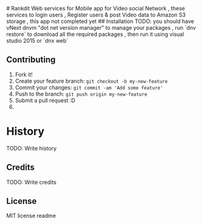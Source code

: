  


<snippet>
  <content> 
#  Rankdit
Web services for Mobile app for Video social Network , these services to login users , Register users &amp; post Video data to Amazon S3 storage , this app not completed yet 
## Installation
TODO: you should have vNext dnvm "dot net version manager" to manage your packages , run `dnv restore` to download all the required packages , then run it using visual studio 2015 or `dnx web` 

## Contributing
1. Fork it!
2. Create your feature branch: `git checkout -b my-new-feature`
3. Commit your changes: `git commit -am 'Add some feature'`
4. Push to the branch: `git push origin my-new-feature`
5. Submit a pull request :D
6. 
# History
TODO: Write history

## Credits
TODO: Write credits

## License
MIT license
</content>
  <tabTrigger>readme</tabTrigger>
</snippet>
